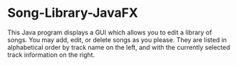 # Song-Library-JavaFX
This Java program displays a GUI which allows you to edit a library of songs.
You may add, edit, or delete songs as you please.
They are listed in alphabetical order by track name on the left, and with the currently selected track information on the right.

